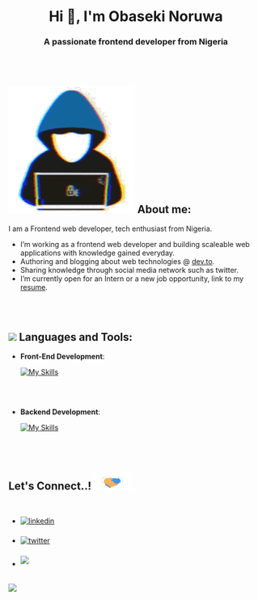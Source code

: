 <h1 align="center">Hi 👋, I'm Obaseki Noruwa</h1>
<h3 align="center">A passionate frontend developer from Nigeria</h3>

<br/>
<br/>

## ![About me](https://github.com/0xAbdulKhalid/0xAbdulKhalid/raw/main/assets/mdImages/about_me.gif) **About me**:
I am a Frontend web developer, tech enthusiast  from Nigeria.

+ I’m working as a frontend web developer and building scaleable web applications with knowledge gained everyday.
+ Authoring and blogging about web technologies @ [dev.to](https://dev.to/noruwa).
+ Sharing knowledge through social media network such as twitter.
+ I’m currently open for an Intern or a new job opportunity, link to my [resume](https://noruwaobaseki.vercel.app/).
 
<br/>
<br/>
 
 ## <img src="https://media2.giphy.com/media/QssGEmpkyEOhBCb7e1/giphy.gif?cid=ecf05e47a0n3gi1bfqntqmob8g9aid1oyj2wr3ds3mg700bl&rid=giphy.gif" width ="25"><b> **Languages and Tools**: </b>
 
 <p align="center"> 
    
- **Front-End Development**:

  [![My Skills](https://skillicons.dev/icons?i=js,html,css,typescript,react,vue,redux,git)](https://skillicons.dev)

<br/>
<br/>
  
 - **Backend Development**:

   [![My Skills](https://skillicons.dev/icons?i=js,typescript,php,laravel,mysql,postgres)](https://skillicons.dev)

<br/>
<br/>


## <b> Let's Connect..!</b><img src="https://github.com/0xAbdulKhalid/0xAbdulKhalid/raw/main/assets/mdImages/handshake.gif" width ="80">
<br>
<div align='left'>

<ul>

<li>
<a href="https://www.linkedin.com/in/obaseki-noruwa-184a4020b/" target="_blank">
<img src="https://img.shields.io/badge/linkedin:  obasekinoruwa-%2300acee.svg?color=405DE6&style=for-the-badge&logo=linkedin&logoColor=white" alt=linkedin style="margin-bottom: 5px;"/>
</a>
</li>

<br>

<li>
<a href="https://twitter.com/obasekinoruwa" target="_blank">
<img src="https://img.shields.io/badge/twitter:  obasekinoruwa-%2300acee.svg?color=1DA1F2&style=for-the-badge&logo=twitter&logoColor=white" alt=twitter style="margin-bottom: 5px;"/>
</a>
</li>

<br>

<li>
<a href="mailto:noruwaobaseki@gmail.com" target="_blank">
<img src="https://img.shields.io/badge/gmail:  noruwaobaseki-%23EA4335.svg?style=for-the-badge&logo=gmail&logoColor=white" t=mail style="margin-bottom: 5px;" />
</a>
</li>
	
</ul>
</div>

<br>
<img src="https://user-images.githubusercontent.com/73097560/115834477-dbab4500-a447-11eb-908a-139a6edaec5c.gif">
<br>
<br>
<br>

<!-- [![My Skills](https://skillicons.dev/icons?i=js,html,css,php,laravel,typescript,react,vue,redux,git)](https://skillicons.dev)
``` -->
